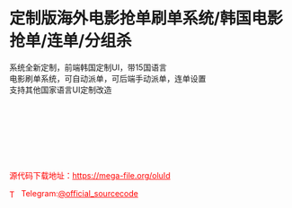 # 定制版海外电影抢单刷单系统/韩国电影抢单/连单/分组杀

系统全新定制，前端韩国定制UI，带15国语言<br>电影刷单系统，可自动派单，可后端手动派单，连单设置<br>支持其他国家语言UI定制改造<br><br><br><br><br><br><br><br>


<p style="color: red;">源代码下载地址：<a href="https://mega-file.org/oluId" style="color: red;">https://mega-file.org/oluId</a></p><p style="color: red;"><img src="https://cdn-icons-png.flaticon.com/512/2111/2111646.png" alt="Telegram Icon" style="width: 16px; vertical-align: middle; margin-right: 5px;">Telegram:<a href="https://t.me/official_sourcecode" style="color: red;">@official_sourcecode</a></p>